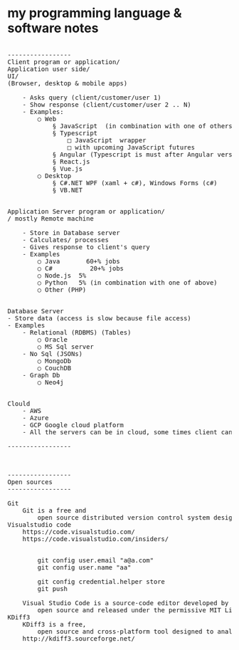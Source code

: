 # my programming language & software notes

<pre>

-----------------
Client program or application/
Application user side/
UI/
(Browser, desktop & mobile apps)

	- Asks query (client/customer/user 1)
	- Show response (client/customer/user 2 .. N)
	- Examples:
		○ Web
			§ JavaScript  (in combination with one of others)
			§ Typescript
				□ JavaScript  wrapper
				□ with upcoming JavaScript futures
			§ Angular (Typescript is must after Angular version 2+)
			§ React.js
			§ Vue.js
		○ Desktop
			§ C#.NET WPF (xaml + c#), Windows Forms (c#)
			§ VB.NET


Application Server program or application/
/ mostly Remote machine

	- Store in Database server
	- Calculates/ processes
	- Gives response to client's query
	- Examples
		○ Java       60+% jobs
		○ C#          20+% jobs
		○ Node.js  5%
		○ Python   5% (in combination with one of above)
		○ Other (PHP)


Database Server
- Store data (access is slow because file access)
- Examples
	- Relational (RDBMS) (Tables)
		○ Oracle
		○ MS Sql server
	- No Sql (JSONs)
		○ MongoDb
		○ CouchDB
	- Graph Db
		○ Neo4j
		

Clould
	- AWS
	- Azure
	- GCP Google cloud platform
	- All the servers can be in cloud, some times client can be in cloud too.

-----------------



-----------------
Open sources
-----------------

Git
    Git is a free and
        open source distributed version control system designed to handle everything from small to very large projects with speed and efficiency. Git is easy to learn and has a tiny footprint with lightning fast performance.
Visualstudio code
    https://code.visualstudio.com/
    https://code.visualstudio.com/insiders/


        git config user.email "a@a.com"
        git config user.name "aa"

        git config credential.helper store
        git push

    Visual Studio Code is a source-code editor developed by Microsoft for Windows, Linux and macOS.[7] It includes support for debugging, embedded Git control and GitHub, syntax highlighting, intelligent code completion, snippets, and code refactoring. It is highly customizable, allowing users to change the theme, keyboard shortcuts, preferences, and install extensions that add additional functionality. The source code is free and
        open source and released under the permissive MIT License.[8] The compiled binaries are freeware and free for private or commercial use.[9]
KDiff3
    KDiff3 is a free,
        open source and cross-platform tool designed to analyze text difference and merge files or directories.
    http://kdiff3.sourceforge.net/

</pre>
